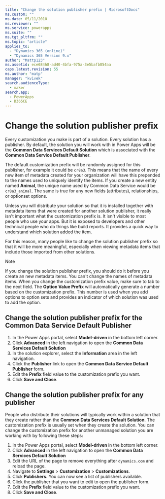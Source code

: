 ```yaml
---
title: "Change the solution publisher prefix | MicrosoftDocs"
ms.custom: ""
ms.date: 05/11/2018
ms.reviewer: ""
ms.service: powerapps
ms.suite: ""
ms.tgt_pltfrm: ""
ms.topic: "article"
applies_to: 
  - "Dynamics 365 (online)"
  - "Dynamics 365 Version 9.x"
author: "Mattp123"
ms.assetid: ece684h8-ad40-4bfa-975a-3e5bafb854aa
caps.latest.revision: 55
ms.author: "matp"
manager: "kvivek"
search.audienceType: 
  - maker
search.app: 
  - PowerApps
  - D365CE
---
```


# Change the solution publisher prefix

Every customization you make is part of a solution. Every solution has a publisher. By default, the solution you will work with in Power Apps will be the **Common Data Services Default Solution** which is associated with the **Common Data Service Default Publisher**.

The default customization prefix will be randomly assigned for this publisher, for example it could be `cr8a3`. This means that the name of every new item of metadata created for your organization will have this prepended to the names used to uniquely identify the items. If you create a new entity named **Animal**, the unique name used by Common Data Service would be `cr8a3_animal`. The same is true for any new fields (attributes), relationships, or optionset options.

Unless you will distribute your solution so that it is installed together with metadata items that were created for another solution publisher, it really isn't important what the customization prefix is. It isn't visible to most people who use your apps. But it is exposed to developers and other technical people who do things like build reports. It provides a quick way to understand which solution added the item.

For this reason, many people like to change the solution publisher prefix so that it will be more meaningful, especially when viewing metadata items that include those imported from other solutions. 

> [!NOTE]
> If you change the solution publisher prefix, you should do it before you create an new metadata items. You can't change the names of metadata items.
> When you change the customization prefix value, make sure to tab to the next field. The **Option Value Prefix** will automatically generate a number based on the customization prefix. This number is used when you add options to option sets and provides an indicator of which solution was used to add the option. 

## Change the solution publisher prefix for the Common Data Service Default Publisher  

 1. In the Power Apps portal, select **Model-driven** in the bottom left corner.
 2. Click **Advanced** in the left navigation to open the **Common Data Services Default Solution**
 3. In the solution explorer, select the **Information** area in the left navigation.
 4. Click the **Publisher** link to open the **Common Data Service Default Publisher** form.
 5. Edit the **Prefix** field value to the customization prefix you want.
 6. Click **Save and Close**.
  
## Change the solution publisher prefix for any publisher

People who distribute their solutions will typically work within a solution that they create rather than the **Common Data Services Default Solution**. The customization prefix is usually set when they create the solution. You can change the customization prefix for another unmanaged solution you are working with by following these steps: 

 1. In the Power Apps portal, select **Model-driven** in the bottom left corner.
 2. Click **Advanced** in the left navigation to open the **Common Data Services Default Solution**
 3. Edit the URL of the page to remove everything after `dynamics.com` and reload the page.
 4. Navigate to **Settings** > **Customization** > **Customizations**. 
 5. Click **Publishers**. You can now see a list of publishers available.
 6. Click the publisher that you want to edit to open the publisher form.
 7. Edit the **Prefix** field value to the customization prefix you want.
 6. Click **Save and Close**.
  
